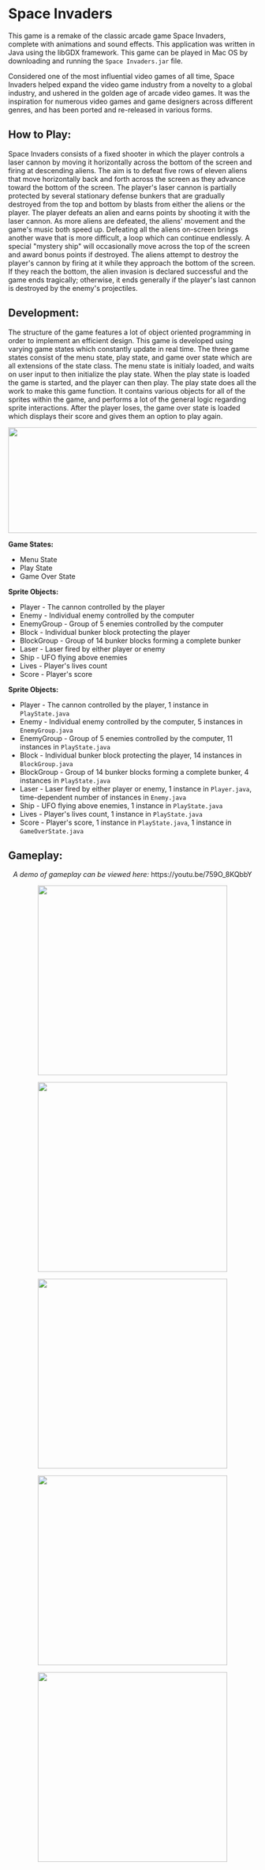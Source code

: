# Space Invaders

This game is a remake of the classic arcade game Space Invaders, complete with animations and sound effects. This application was written in Java using the libGDX framework. This game can be played in Mac OS by downloading and running the `Space Invaders.jar` file.

Considered one of the most influential video games of all time, Space Invaders helped expand the video game industry from a novelty to a global industry, and ushered in the golden age of arcade video games. It was the inspiration for numerous video games and game designers across different genres, and has been ported and re-released in various forms.

## How to Play:

Space Invaders consists of a fixed shooter in which the player controls a laser cannon by moving it horizontally across the bottom of the screen and firing at descending aliens. The aim is to defeat five rows of eleven aliens that move horizontally back and forth across the screen as they advance toward the bottom of the screen. The player's laser cannon is partially protected by several stationary defense bunkers that are gradually destroyed from the top and bottom by blasts from either the aliens or the player. The player defeats an alien and earns points by shooting it with the laser cannon. As more aliens are defeated, the aliens' movement and the game's music both speed up. Defeating all the aliens on-screen brings another wave that is more difficult, a loop which can continue endlessly. A special "mystery ship" will occasionally move across the top of the screen and award bonus points if destroyed. The aliens attempt to destroy the player's cannon by firing at it while they approach the bottom of the screen. If they reach the bottom, the alien invasion is declared successful and the game ends tragically; otherwise, it ends generally if the player's last cannon is destroyed by the enemy's projectiles.

## Development:

The structure of the game features a lot of object oriented programming in order to implement an efficient design. This game is developed using varying game states which constantly update in real time. The three game states consist of the menu state, play state, and game over state which are all extensions of the state class. The menu state is initialy loaded, and waits on user input to then initialize the play state. When the play state is loaded the game is started, and the player can then play. The play state does all the work to make this game function. It contains various objects for all of the sprites within the game, and performs a lot of the general logic regarding sprite interactions. After the player loses, the game over state is loaded which displays their score and gives them an option to play again.

<p align="center">
  <img src="https://i.imgur.com/wEW4u5I.png" width="627" height="214">
</p>

<b>Game States:</b>
* Menu State
* Play State
* Game Over State

<b>Sprite Objects:</b>
* Player - The cannon controlled by the player
* Enemy - Individual enemy controlled by the computer
* EnemyGroup - Group of 5 enemies controlled by the computer
* Block - Individual bunker block protecting the player
* BlockGroup - Group of 14 bunker blocks forming a complete bunker
* Laser - Laser fired by either player or enemy
* Ship - UFO flying above enemies
* Lives - Player's lives count
* Score - Player's score

<b>Sprite Objects:</b>
* Player - The cannon controlled by the player, 1 instance in `PlayState.java`
* Enemy - Individual enemy controlled by the computer, 5 instances in `EnemyGroup.java`
* EnemyGroup - Group of 5 enemies controlled by the computer, 11 instances in `PlayState.java`
* Block - Individual bunker block protecting the player, 14 instances in `BlockGroup.java`
* BlockGroup - Group of 14 bunker blocks forming a complete bunker, 4 instances in `PlayState.java`
* Laser - Laser fired by either player or enemy, 1 instance in `Player.java`, time-dependent number of instances in `Enemy.java`
* Ship - UFO flying above enemies, 1 instance in `PlayState.java`
* Lives - Player's lives count, 1 instance in `PlayState.java`
* Score - Player's score, 1 instance in `PlayState.java`, 1 instance in `GameOverState.java`



## Gameplay:

<p align="center">
    <em>A demo of gameplay can be viewed here: </em>https://youtu.be/759O_8KQbbY </em>
</p>

<p align="center">
  <img src="https://i.imgur.com/q7lmhSU.jpg" width="384" height="384">
</p>

<p align="center">
  <img src="https://i.imgur.com/TNpaDxA.jpg" width="384" height="384">
</p>

<p align="center">
  <img src="https://i.imgur.com/npvCJ0T.jpg" width="384" height="384">
</p>

<p align="center">
  <img src="https://i.imgur.com/o9DjaaD.jpg" width="384" height="384">
</p>

<p align="center">
  <img src="https://i.imgur.com/9428r2F.jpg" width="384" height="384">
</p>
